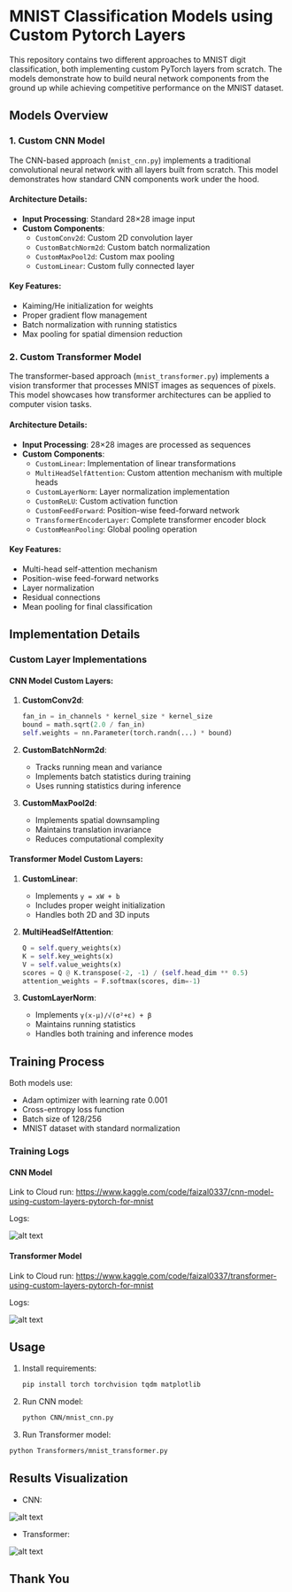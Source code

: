 # MNIST Classification Models using Custom Pytorch Layers

This repository contains two different approaches to MNIST digit classification, both implementing custom PyTorch layers from scratch. The models demonstrate how to build neural network components from the ground up while achieving competitive performance on the MNIST dataset.

## Models Overview

### 1. Custom CNN Model
The CNN-based approach (`mnist_cnn.py`) implements a traditional convolutional neural network with all layers built from scratch. This model demonstrates how standard CNN components work under the hood.

#### Architecture Details:
- **Input Processing**: Standard 28×28 image input
- **Custom Components**:
  - `CustomConv2d`: Custom 2D convolution layer
  - `CustomBatchNorm2d`: Custom batch normalization
  - `CustomMaxPool2d`: Custom max pooling
  - `CustomLinear`: Custom fully connected layer

#### Key Features:
- Kaiming/He initialization for weights
- Proper gradient flow management
- Batch normalization with running statistics
- Max pooling for spatial dimension reduction


### 2. Custom Transformer Model
The transformer-based approach (`mnist_transformer.py`) implements a vision transformer that processes MNIST images as sequences of pixels. This model showcases how transformer architectures can be applied to computer vision tasks.

#### Architecture Details:
- **Input Processing**: 28×28 images are processed as sequences
- **Custom Components**:
  - `CustomLinear`: Implementation of linear transformations
  - `MultiHeadSelfAttention`: Custom attention mechanism with multiple heads
  - `CustomLayerNorm`: Layer normalization implementation
  - `CustomReLU`: Custom activation function
  - `CustomFeedForward`: Position-wise feed-forward network
  - `TransformerEncoderLayer`: Complete transformer encoder block
  - `CustomMeanPooling`: Global pooling operation

#### Key Features:
- Multi-head self-attention mechanism
- Position-wise feed-forward networks
- Layer normalization
- Residual connections
- Mean pooling for final classification

## Implementation Details

### Custom Layer Implementations

#### CNN Model Custom Layers:
1. **CustomConv2d**:
   ```python
   fan_in = in_channels * kernel_size * kernel_size
   bound = math.sqrt(2.0 / fan_in)
   self.weights = nn.Parameter(torch.randn(...) * bound)
   ```

2. **CustomBatchNorm2d**:
   - Tracks running mean and variance
   - Implements batch statistics during training
   - Uses running statistics during inference

3. **CustomMaxPool2d**:
   - Implements spatial downsampling
   - Maintains translation invariance
   - Reduces computational complexity


#### Transformer Model Custom Layers:
1. **CustomLinear**:
   - Implements `y = xW + b`
   - Includes proper weight initialization
   - Handles both 2D and 3D inputs

2. **MultiHeadSelfAttention**:
   ```python
   Q = self.query_weights(x)
   K = self.key_weights(x)
   V = self.value_weights(x)
   scores = Q @ K.transpose(-2, -1) / (self.head_dim ** 0.5)
   attention_weights = F.softmax(scores, dim=-1)
   ```

3. **CustomLayerNorm**:
   - Implements `γ(x-μ)/√(σ²+ε) + β`
   - Maintains running statistics
   - Handles both training and inference modes

## Training Process

Both models use:
- Adam optimizer with learning rate 0.001
- Cross-entropy loss function
- Batch size of 128/256
- MNIST dataset with standard normalization

### Training Logs

#### CNN Model

Link to Cloud run: https://www.kaggle.com/code/faizal0337/cnn-model-using-custom-layers-pytorch-for-mnist

Logs:

![alt text](image-3.png)

#### Transformer Model

Link to Cloud run: https://www.kaggle.com/code/faizal0337/transformer-using-custom-layers-pytorch-for-mnist

Logs:

![alt text](image.png)

## Usage

1. Install requirements:
   ```bash
   pip install torch torchvision tqdm matplotlib
   ```

2. Run CNN model:
   ```bash
   python CNN/mnist_cnn.py
   ```

3.  Run Transformer model:
   ```bash
   python Transformers/mnist_transformer.py
   ```

## Results Visualization

- CNN: 

![alt text](image-2.png)

- Transformer: 

![alt text](image-1.png)

## Thank You
